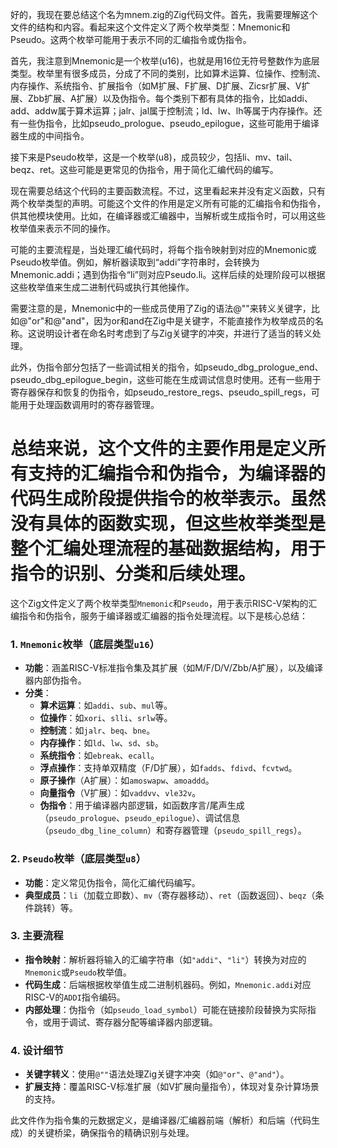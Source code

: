 好的，我现在要总结这个名为mnem.zig的Zig代码文件。首先，我需要理解这个文件的结构和内容。看起来这个文件定义了两个枚举类型：Mnemonic和Pseudo。这两个枚举可能用于表示不同的汇编指令或伪指令。

首先，我注意到Mnemonic是一个枚举(u16)，也就是用16位无符号整数作为底层类型。枚举里有很多成员，分成了不同的类别，比如算术运算、位操作、控制流、内存操作、系统指令、扩展指令（如M扩展、F扩展、D扩展、Zicsr扩展、V扩展、Zbb扩展、A扩展）以及伪指令。每个类别下都有具体的指令，比如addi、add、addw属于算术运算；jalr、jal属于控制流；ld、lw、lh等属于内存操作。还有一些伪指令，比如pseudo_prologue、pseudo_epilogue，这些可能用于编译器生成的中间指令。

接下来是Pseudo枚举，这是一个枚举(u8)，成员较少，包括li、mv、tail、beqz、ret。这些可能是更常见的伪指令，用于简化汇编代码的编写。

现在需要总结这个代码的主要函数流程。不过，这里看起来并没有定义函数，只有两个枚举类型的声明。可能这个文件的作用是定义所有可能的汇编指令和伪指令，供其他模块使用。比如，在编译器或汇编器中，当解析或生成指令时，可以用这些枚举值来表示不同的操作。

可能的主要流程是，当处理汇编代码时，将每个指令映射到对应的Mnemonic或Pseudo枚举值。例如，解析器读取到“addi”字符串时，会转换为Mnemonic.addi；遇到伪指令“li”则对应Pseudo.li。这样后续的处理阶段可以根据这些枚举值来生成二进制代码或执行其他操作。

需要注意的是，Mnemonic中的一些成员使用了Zig的语法@""来转义关键字，比如@"or"和@"and"，因为or和and在Zig中是关键字，不能直接作为枚举成员的名称。这说明设计者在命名时考虑到了与Zig关键字的冲突，并进行了适当的转义处理。

此外，伪指令部分包括了一些调试相关的指令，如pseudo_dbg_prologue_end、pseudo_dbg_epilogue_begin，这些可能在生成调试信息时使用。还有一些用于寄存器保存和恢复的伪指令，如pseudo_restore_regs、pseudo_spill_regs，可能用于处理函数调用时的寄存器管理。

总结来说，这个文件的主要作用是定义所有支持的汇编指令和伪指令，为编译器的代码生成阶段提供指令的枚举表示。虽然没有具体的函数实现，但这些枚举类型是整个汇编处理流程的基础数据结构，用于指令的识别、分类和后续处理。
================================================
这个Zig文件定义了两个枚举类型`Mnemonic`和`Pseudo`，用于表示RISC-V架构的汇编指令和伪指令，服务于编译器或汇编器的指令处理流程。以下是核心总结：

### 1. **`Mnemonic`枚举（底层类型`u16`）**
- **功能**：涵盖RISC-V标准指令集及其扩展（如M/F/D/V/Zbb/A扩展），以及编译器内部伪指令。
- **分类**：
  - **算术运算**：如`addi`、`sub`、`mul`等。
  - **位操作**：如`xori`、`slli`、`srlw`等。
  - **控制流**：如`jalr`、`beq`、`bne`。
  - **内存操作**：如`ld`、`lw`、`sd`、`sb`。
  - **系统指令**：如`ebreak`、`ecall`。
  - **浮点操作**：支持单双精度（F/D扩展），如`fadds`、`fdivd`、`fcvtwd`。
  - **原子操作**（A扩展）：如`amoswapw`、`amoaddd`。
  - **向量指令**（V扩展）：如`vaddvv`、`vle32v`。
  - **伪指令**：用于编译器内部逻辑，如函数序言/尾声生成（`pseudo_prologue`、`pseudo_epilogue`）、调试信息（`pseudo_dbg_line_column`）和寄存器管理（`pseudo_spill_regs`）。

### 2. **`Pseudo`枚举（底层类型`u8`）**
- **功能**：定义常见伪指令，简化汇编代码编写。
- **典型成员**：`li`（加载立即数）、`mv`（寄存器移动）、`ret`（函数返回）、`beqz`（条件跳转）等。

### 3. **主要流程**
- **指令映射**：解析器将输入的汇编字符串（如`"addi"`、`"li"`）转换为对应的`Mnemonic`或`Pseudo`枚举值。
- **代码生成**：后端根据枚举值生成二进制机器码。例如，`Mnemonic.addi`对应RISC-V的`ADDI`指令编码。
- **内部处理**：伪指令（如`pseudo_load_symbol`）可能在链接阶段替换为实际指令，或用于调试、寄存器分配等编译器内部逻辑。

### 4. **设计细节**
- **关键字转义**：使用`@""`语法处理Zig关键字冲突（如`@"or"`、`@"and"`）。
- **扩展支持**：覆盖RISC-V标准扩展（如V扩展向量指令），体现对复杂计算场景的支持。

此文件作为指令集的元数据定义，是编译器/汇编器前端（解析）和后端（代码生成）的关键桥梁，确保指令的精确识别与处理。